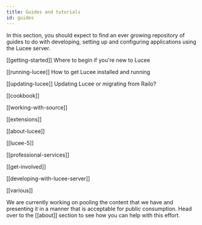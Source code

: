 ```yaml
---
title: Guides and tutorials
id: guides
---
```


In this section, you should expect to find an ever growing repository of guides to do with developing, setting up and configuring applications using the Lucee server.

[[getting-started]] Where to begin if you're new to Lucee

[[running-lucee]] How to get Lucee installed and running

[[updating-lucee]] Updating Lucee or migrating from Railo?

[[cookbook]]

[[working-with-source]]

[[extensions]]

[[about-lucee]]

[[lucee-5]]

[[professional-services]]

[[get-involved]]

[[developing-with-lucee-server]]

[[various]]

We are currently working on pooling the content that we have and presenting it in a manner that is acceptable for public consumption. Head over to the [[about]] section to see how you can help with this effort.
